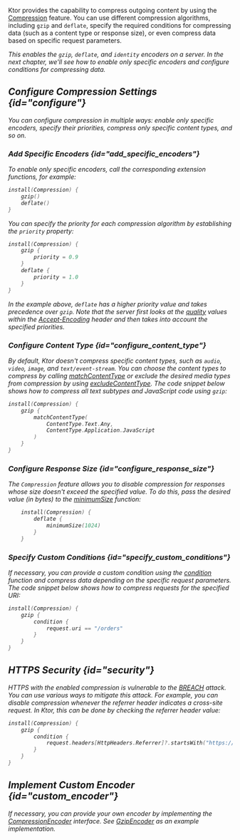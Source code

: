 [//]: # (title: Compression)

Ktor provides the capability to compress outgoing content by using the [Compression](https://api.ktor.io/%ktor_version%/io.ktor.features/-compression/index.html) feature. You can use different compression algorithms, including `gzip` and `deflate`, 
specify the required conditions for compressing data (such as a content type or response size), or even compress data based on specific request parameters.

<var name="feature_name" value="Compression"/>
<include src="lib.md" include-id="install_feature"/>

This enables the `gzip`, `deflate`, and `identity` encoders on a server. In the next chapter, we'll see how to enable only specific encoders and configure conditions for compressing data.


## Configure Compression Settings {id="configure"}
You can configure compression in multiple ways: enable only specific encoders, specify their priorities, compress only specific content types, and so on.

### Add Specific Encoders {id="add_specific_encoders"}
To enable only specific encoders, call the corresponding extension functions, for example:
```kotlin
install(Compression) {
    gzip()
    deflate()
}
```
You can specify the priority for each compression algorithm by establishing the `priority` property:
```kotlin
install(Compression) {
    gzip {
        priority = 0.9
    }
    deflate {
        priority = 1.0
    }
}
```
In the example above, `deflate` has a higher priority value and takes precedence over `gzip`. Note that the server first looks at the [quality](https://developer.mozilla.org/en-US/docs/Glossary/Quality_Values) values within the [Accept-Encoding](https://developer.mozilla.org/en-US/docs/Web/HTTP/Headers/Accept-Encoding) header and then takes into account the specified priorities.

### Configure Content Type {id="configure_content_type"}
By default, Ktor doesn't compress specific content types, such as `audio`, `video`, `image`, and `text/event-stream`. 
You can choose the content types to compress by calling [matchContentType](https://api.ktor.io/%ktor_version%/io.ktor.features/match-content-type.html) or exclude the desired media types from compression by using [excludeContentType](https://api.ktor.io/%ktor_version%/io.ktor.features/exclude-content-type.html). The code snippet below shows how to compress all text subtypes and JavaScript code using `gzip`:
```kotlin
install(Compression) {
    gzip {
        matchContentType(
            ContentType.Text.Any,
            ContentType.Application.JavaScript
        )
    }
}
```

### Configure Response Size {id="configure_response_size"}
The `Compression` feature allows you to disable compression for responses whose size doesn't exceed the specified value. To do this, pass the desired value (in bytes) to the [minimumSize](https://api.ktor.io/%ktor_version%/io.ktor.features/minimum-size.html) function:
```kotlin
    install(Compression) {
        deflate {
            minimumSize(1024)
        }
    }

```

### Specify Custom Conditions {id="specify_custom_conditions"}
If necessary, you can provide a custom condition using the [condition](https://api.ktor.io/%ktor_version%/io.ktor.features/condition.html) function and compress data depending on the specific request parameters. The code snippet below shows how to compress requests for the specified URI:
```kotlin
install(Compression) {
    gzip {
        condition {
            request.uri == "/orders"
        }
    }
}
```


## HTTPS Security {id="security"}
HTTPS with the enabled compression is vulnerable to the [BREACH](https://en.wikipedia.org/wiki/BREACH) attack. You can use various ways to mitigate this attack. For example, you can disable compression whenever the referrer header indicates a cross-site request. In Ktor, this can be done by checking the referrer header value:
```kotlin
install(Compression) {
    gzip {
        condition {
            request.headers[HttpHeaders.Referrer]?.startsWith("https://my.domain/") == true
        }
    }
}
```

## Implement Custom Encoder {id="custom_encoder"}
If necessary, you can provide your own encoder by implementing the [CompressionEncoder](https://api.ktor.io/%ktor_version%/io.ktor.features/-compression-encoder/index.html) interface. See [GzipEncoder](https://github.com/ktorio/ktor/blob/master/ktor-server/ktor-server-core/jvm/src/io/ktor/features/Compression.kt) as an example implementation.
